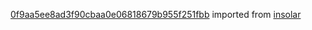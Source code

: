 [0f9aa5ee8ad3f90cbaa0e06818679b955f251fbb](https://github.com/insolar/insolar/commit/0f9aa5ee8ad3f90cbaa0e06818679b955f251fbb) imported from [insolar](https://github.com/insolar/insolar)
